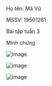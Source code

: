 Họ tên: Mã Vũ

MSSV: 19501261

Bài tập tuần 3

Minh chứng

![image](https://user-images.githubusercontent.com/68577194/190601764-5d7dfd54-f6ef-4b84-ae61-cbf0fb4343bb.png)


![image](https://user-images.githubusercontent.com/68577194/190601793-96fdcca8-2d84-47cd-a254-dbfc8d147555.png)


![image](https://user-images.githubusercontent.com/68577194/190601813-c94742d5-a60f-4bd2-b4a6-6d573b1dd6a7.png)


